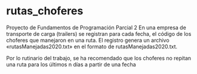 # rutas_choferes
Proyecto de Fundamentos de Programación Parcial 2
En una empresa de transporte de carga (trailers) se registran para cada fecha, el código 
de los choferes que manejaron en una ruta. El registro genera 
un archivo «rutasManejadas2020.txt» en el formato de rutasManejadas2020.txt.

Por lo rutinario del trabajo, se ha recomendado que los choferes no repitan una 
ruta para los últimos n días a partir de una fecha
